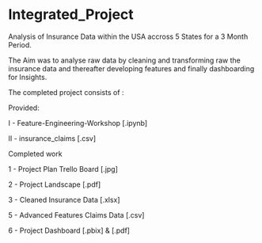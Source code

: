 # Integrated_Project

Analysis of Insurance Data within the USA accross 5 States for a 3 Month Period.

The Aim was to analyse raw data by cleaning and transforming raw the insurance data and thereafter developing features and finally dashboarding for Insights.

The completed project consists of : 

Provided:

I - Feature-Engineering-Workshop [.ipynb]

II - insurance_claims [.csv]

Completed work

1 - Project Plan Trello Board [.jpg]

2 - Project Landscape [.pdf]

3 - Cleaned Insurance Data [.xlsx]

5 - Advanced Features Claims Data [.csv]

6 - Project Dashboard [.pbix] & [.pdf]

